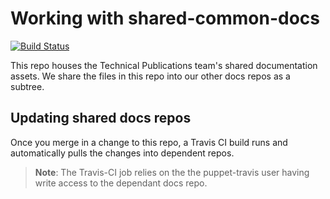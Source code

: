# Working with shared-common-docs

[![Build Status](https://travis-ci.com/puppetlabs/shared-common-docs.svg?token=7XPVJxYqyVbCPcRZYjcV&branch=master)](https://travis-ci.com/puppetlabs/shared-common-docs)

This repo houses the Technical Publications team's shared documentation assets. We share the files in this repo into our other docs repos as a subtree.

## Updating shared docs repos

Once you merge in a change to this repo, a Travis CI build runs
and automatically pulls the changes into dependent repos.

> **Note**: The Travis-CI job relies on the the puppet-travis user
> having write access to the dependant docs repo.
